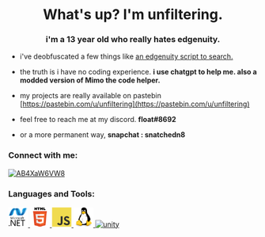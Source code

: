 <h1 align="center">What's up? I'm unfiltering.</h1>
<h3 align="center">i'm a 13 year old who really hates edgenuity.</h3>

- i've deobfuscated a few things like [an edgenuity script to search.](https://pastebin.com/KUBjvPzr)

- the truth is i have no coding experience. **i use chatgpt to help me. also a modded version of Mimo the code helper.**

- my projects are really available on pastebin [https://pastebin.com/u/unfiltering](https://pastebin.com/u/unfiltering)

- feel free to reach me at my discord. **float#8692**

- or a more permanent way, **snapchat : snatchedn8**

<h3 align="left">Connect with me:</h3>
<p align="left">
<a href="https://discord.gg/AB4XaW6VW8" target="blank"><img align="center" src="https://raw.githubusercontent.com/rahuldkjain/github-profile-readme-generator/master/src/images/icons/Social/discord.svg" alt="AB4XaW6VW8" height="30" width="40" /></a>
</p>

<h3 align="left">Languages and Tools:</h3>
<p align="left"> <a href="https://dotnet.microsoft.com/" target="_blank" rel="noreferrer"> <img src="https://raw.githubusercontent.com/devicons/devicon/master/icons/dot-net/dot-net-original-wordmark.svg" alt="dotnet" width="40" height="40"/> </a> <a href="https://www.w3.org/html/" target="_blank" rel="noreferrer"> <img src="https://raw.githubusercontent.com/devicons/devicon/master/icons/html5/html5-original-wordmark.svg" alt="html5" width="40" height="40"/> </a> <a href="https://developer.mozilla.org/en-US/docs/Web/JavaScript" target="_blank" rel="noreferrer"> <img src="https://raw.githubusercontent.com/devicons/devicon/master/icons/javascript/javascript-original.svg" alt="javascript" width="40" height="40"/> </a> <a href="https://www.linux.org/" target="_blank" rel="noreferrer"> <img src="https://raw.githubusercontent.com/devicons/devicon/master/icons/linux/linux-original.svg" alt="linux" width="40" height="40"/> </a> <a href="https://unity.com/" target="_blank" rel="noreferrer"> <img src="https://www.vectorlogo.zone/logos/unity3d/unity3d-icon.svg" alt="unity" width="40" height="40"/> </a> </p>

